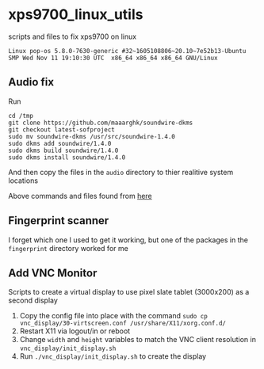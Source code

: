 # xps9700_linux_utils

scripts and files to fix xps9700 on linux 

```
Linux pop-os 5.8.0-7630-generic #32~1605108806~20.10~7e52b13-Ubuntu SMP Wed Nov 11 19:10:30 UTC  x86_64 x86_64 x86_64 GNU/Linux
```


## Audio fix

Run
```
cd /tmp
git clone https://github.com/maaarghk/soundwire-dkms
git checkout latest-sofproject
sudo mv soundwire-dkms /usr/src/soundwire-1.4.0
sudo dkms add soundwire/1.4.0
sudo dkms build soundwire/1.4.0
sudo dkms install soundwire/1.4.0
```
And then copy the files in the `audio` directory to thier realitive system locations


Above commands and files found from [here](https://blog.fts.scot/2020/07/04/dell-xps-2020-how-to-get-audio-working-on-linux/)



## Fingerprint scanner

I forget which one I used to get it working, but one of the packages in the `fingerprint` directory worked for me

## Add VNC Monitor

Scripts to create a virtual display to use pixel slate tablet (3000x200) as a second display

1. Copy the config file into place with the command `sudo cp vnc_display/30-virtscreen.conf /usr/share/X11/xorg.conf.d/`
1. Restart X11 via logout/in or reboot
1. Change `width` and `height` variables to match the VNC client resolution in `vnc_display/init_display.sh`
1. Run `./vnc_display/init_display.sh` to create the display
